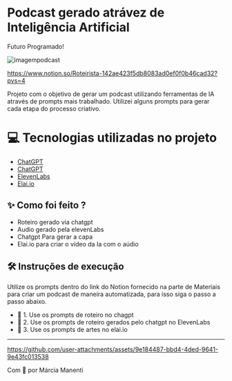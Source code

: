 # Podcast gerado atrávez de Inteligência Artificial

Futuro Programado!

![imagempodcast](https://github.com/user-attachments/assets/f48507e0-5531-49ee-a979-358783d19db8)

https://www.notion.so/Roteirista-142ae423f5db8083ad0ef0f0b46cad32?pvs=4

Projeto com o objetivo de gerar um podcast utilizando ferramentas de IA através de prompts mais trabalhado.
Utilizei alguns prompts para gerar cada etapa do processo criativo.
# 💻 Tecnologias utilizadas no projeto
- [ChatGPT](https://chat.openai.com/)
- [ChatGPT](https://www.chatgpt.com/)
- [ElevenLabs](https://elevenlabs.io/)
- [Elai.io](https://www.elai.oi/)
## ✨ Como foi feito ?
- Roteiro gerado via chatgpt
- Audio gerado pela elevenLabs
- Chatgpt Para gerar a capa
- Elai.io para criar o vídeo da Ia com o aúdio
## 🛠️ Instruções de execução
Utilize os prompts dentro do link do Notion fornecido na parte de Materiais para criar um podcast de maneira automatizada, para isso siga o passo a passo abaixo.
- 🤖 1. Use os prompts de roteiro no chagpt
- 🤖 2. Use os prompts de roteiro gerados pelo chatgpt no ElevenLabs
- 🤖 3. Use os prompts de artes no elai.io
---


https://github.com/user-attachments/assets/9e184487-bbd4-4ded-9641-9e43fc013538


 Com 💜 por Márcia Manenti



